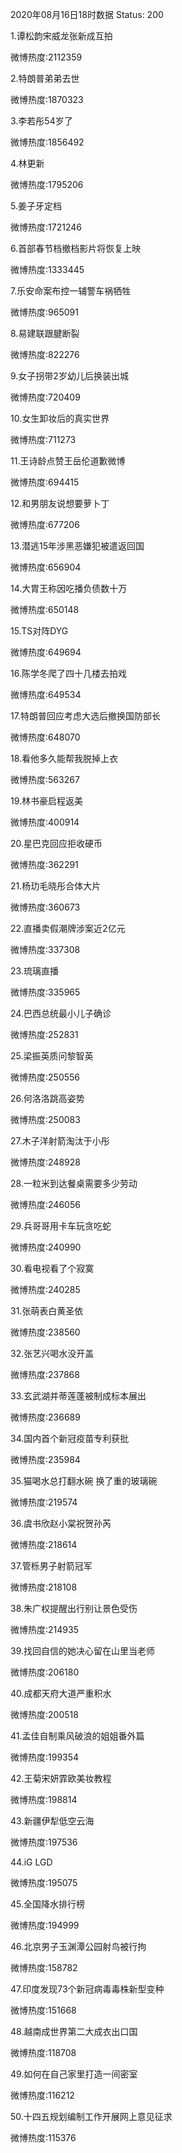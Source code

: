 2020年08月16日18时数据
Status: 200

1.谭松韵宋威龙张新成互拍

微博热度:2112359

2.特朗普弟弟去世

微博热度:1870323

3.李若彤54岁了

微博热度:1856492

4.林更新

微博热度:1795206

5.姜子牙定档

微博热度:1721246

6.首部春节档撤档影片将恢复上映

微博热度:1333445

7.乐安命案布控一辅警车祸牺牲

微博热度:965091

8.易建联跟腱断裂

微博热度:822276

9.女子拐带2岁幼儿后换装出城

微博热度:720409

10.女生卸妆后的真实世界

微博热度:711273

11.王诗龄点赞王岳伦道歉微博

微博热度:694415

12.和男朋友说想要萝卜丁

微博热度:677206

13.潜逃15年涉黑恶嫌犯被遣返回国

微博热度:656904

14.大胃王称因吃播负债数十万

微博热度:650148

15.TS对阵DYG

微博热度:649694

16.陈学冬爬了四十几楼去拍戏

微博热度:649534

17.特朗普回应考虑大选后撤换国防部长

微博热度:648070

18.看他多久能帮我脱掉上衣

微博热度:563267

19.林书豪启程返美

微博热度:400914

20.星巴克回应拒收硬币

微博热度:362291

21.杨玏毛晓彤合体大片

微博热度:360673

22.直播卖假潮牌涉案近2亿元

微博热度:337308

23.琉璃直播

微博热度:335965

24.巴西总统最小儿子确诊

微博热度:252831

25.梁振英质问黎智英

微博热度:250556

26.何洛洛跳高姿势

微博热度:250083

27.木子洋射箭淘汰于小彤

微博热度:248928

28.一粒米到达餐桌需要多少劳动

微博热度:246056

29.兵哥哥用卡车玩贪吃蛇

微博热度:240990

30.看电视看了个寂寞

微博热度:240285

31.张萌表白黄圣依

微博热度:238560

32.张艺兴喝水没开盖

微博热度:237868

33.玄武湖并蒂莲蓬被制成标本展出

微博热度:236689

34.国内首个新冠疫苗专利获批

微博热度:235984

35.猫喝水总打翻水碗 换了重的玻璃碗

微博热度:219574

36.虞书欣赵小棠祝贺孙芮

微博热度:218614

37.管栎男子射箭冠军

微博热度:218108

38.朱广权提醒出行别让景色受伤

微博热度:214935

39.找回自信的她决心留在山里当老师

微博热度:206180

40.成都天府大道严重积水

微博热度:200518

41.孟佳自制乘风破浪的姐姐番外篇

微博热度:199354

42.王菊宋妍霏欧美妆教程

微博热度:198814

43.新疆伊犁低空云海

微博热度:197536

44.iG LGD

微博热度:195075

45.全国降水排行榜

微博热度:194999

46.北京男子玉渊潭公园射鸟被行拘

微博热度:158782

47.印度发现73个新冠病毒毒株新型变种

微博热度:151668

48.越南成世界第二大成衣出口国

微博热度:118708

49.如何在自己家里打造一间密室

微博热度:116212

50.十四五规划编制工作开展网上意见征求

微博热度:115376

